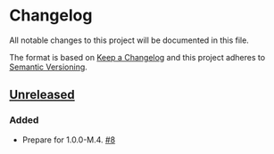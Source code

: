 # Changelog

All notable changes to this project will be documented in this file.

The format is based on [Keep a Changelog](http://keepachangelog.com/)
and this project adheres to [Semantic Versioning](http://semver.org/).

## [Unreleased](https://github.com/atomist/sdm-pack-sloc/tree/HEAD)

### Added

-   Prepare for 1.0.0-M.4. [#8](https://github.com/atomist/sdm-pack-sloc/issues/8)
